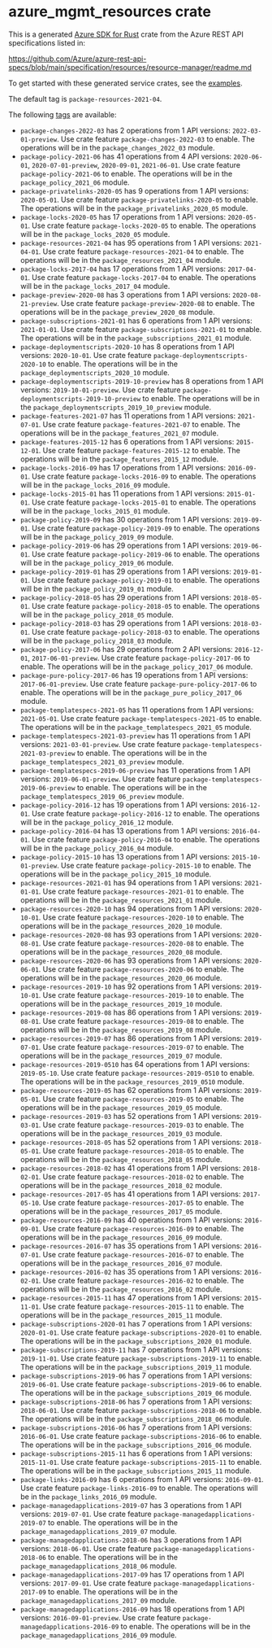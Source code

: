 # azure_mgmt_resources crate

This is a generated [Azure SDK for Rust](https://github.com/Azure/azure-sdk-for-rust) crate from the Azure REST API specifications listed in:

https://github.com/Azure/azure-rest-api-specs/blob/main/specification/resources/resource-manager/readme.md

To get started with these generated service crates, see the [examples](https://github.com/Azure/azure-sdk-for-rust/blob/main/services/README.md#examples).

The default tag is `package-resources-2021-04`.

The following [tags](https://github.com/Azure/azure-sdk-for-rust/blob/main/services/tags.md) are available:

- `package-changes-2022-03` has 2 operations from 1 API versions: `2022-03-01-preview`. Use crate feature `package-changes-2022-03` to enable. The operations will be in the `package_changes_2022_03` module.
- `package-policy-2021-06` has 41 operations from 4 API versions: `2020-06-01`, `2020-07-01-preview`, `2020-09-01`, `2021-06-01`. Use crate feature `package-policy-2021-06` to enable. The operations will be in the `package_policy_2021_06` module.
- `package-privatelinks-2020-05` has 9 operations from 1 API versions: `2020-05-01`. Use crate feature `package-privatelinks-2020-05` to enable. The operations will be in the `package_privatelinks_2020_05` module.
- `package-locks-2020-05` has 17 operations from 1 API versions: `2020-05-01`. Use crate feature `package-locks-2020-05` to enable. The operations will be in the `package_locks_2020_05` module.
- `package-resources-2021-04` has 95 operations from 1 API versions: `2021-04-01`. Use crate feature `package-resources-2021-04` to enable. The operations will be in the `package_resources_2021_04` module.
- `package-locks-2017-04` has 17 operations from 1 API versions: `2017-04-01`. Use crate feature `package-locks-2017-04` to enable. The operations will be in the `package_locks_2017_04` module.
- `package-preview-2020-08` has 3 operations from 1 API versions: `2020-08-21-preview`. Use crate feature `package-preview-2020-08` to enable. The operations will be in the `package_preview_2020_08` module.
- `package-subscriptions-2021-01` has 6 operations from 1 API versions: `2021-01-01`. Use crate feature `package-subscriptions-2021-01` to enable. The operations will be in the `package_subscriptions_2021_01` module.
- `package-deploymentscripts-2020-10` has 8 operations from 1 API versions: `2020-10-01`. Use crate feature `package-deploymentscripts-2020-10` to enable. The operations will be in the `package_deploymentscripts_2020_10` module.
- `package-deploymentscripts-2019-10-preview` has 8 operations from 1 API versions: `2019-10-01-preview`. Use crate feature `package-deploymentscripts-2019-10-preview` to enable. The operations will be in the `package_deploymentscripts_2019_10_preview` module.
- `package-features-2021-07` has 11 operations from 1 API versions: `2021-07-01`. Use crate feature `package-features-2021-07` to enable. The operations will be in the `package_features_2021_07` module.
- `package-features-2015-12` has 6 operations from 1 API versions: `2015-12-01`. Use crate feature `package-features-2015-12` to enable. The operations will be in the `package_features_2015_12` module.
- `package-locks-2016-09` has 17 operations from 1 API versions: `2016-09-01`. Use crate feature `package-locks-2016-09` to enable. The operations will be in the `package_locks_2016_09` module.
- `package-locks-2015-01` has 11 operations from 1 API versions: `2015-01-01`. Use crate feature `package-locks-2015-01` to enable. The operations will be in the `package_locks_2015_01` module.
- `package-policy-2019-09` has 30 operations from 1 API versions: `2019-09-01`. Use crate feature `package-policy-2019-09` to enable. The operations will be in the `package_policy_2019_09` module.
- `package-policy-2019-06` has 29 operations from 1 API versions: `2019-06-01`. Use crate feature `package-policy-2019-06` to enable. The operations will be in the `package_policy_2019_06` module.
- `package-policy-2019-01` has 29 operations from 1 API versions: `2019-01-01`. Use crate feature `package-policy-2019-01` to enable. The operations will be in the `package_policy_2019_01` module.
- `package-policy-2018-05` has 29 operations from 1 API versions: `2018-05-01`. Use crate feature `package-policy-2018-05` to enable. The operations will be in the `package_policy_2018_05` module.
- `package-policy-2018-03` has 29 operations from 1 API versions: `2018-03-01`. Use crate feature `package-policy-2018-03` to enable. The operations will be in the `package_policy_2018_03` module.
- `package-policy-2017-06` has 29 operations from 2 API versions: `2016-12-01`, `2017-06-01-preview`. Use crate feature `package-policy-2017-06` to enable. The operations will be in the `package_policy_2017_06` module.
- `package-pure-policy-2017-06` has 19 operations from 1 API versions: `2017-06-01-preview`. Use crate feature `package-pure-policy-2017-06` to enable. The operations will be in the `package_pure_policy_2017_06` module.
- `package-templatespecs-2021-05` has 11 operations from 1 API versions: `2021-05-01`. Use crate feature `package-templatespecs-2021-05` to enable. The operations will be in the `package_templatespecs_2021_05` module.
- `package-templatespecs-2021-03-preview` has 11 operations from 1 API versions: `2021-03-01-preview`. Use crate feature `package-templatespecs-2021-03-preview` to enable. The operations will be in the `package_templatespecs_2021_03_preview` module.
- `package-templatespecs-2019-06-preview` has 11 operations from 1 API versions: `2019-06-01-preview`. Use crate feature `package-templatespecs-2019-06-preview` to enable. The operations will be in the `package_templatespecs_2019_06_preview` module.
- `package-policy-2016-12` has 19 operations from 1 API versions: `2016-12-01`. Use crate feature `package-policy-2016-12` to enable. The operations will be in the `package_policy_2016_12` module.
- `package-policy-2016-04` has 13 operations from 1 API versions: `2016-04-01`. Use crate feature `package-policy-2016-04` to enable. The operations will be in the `package_policy_2016_04` module.
- `package-policy-2015-10` has 13 operations from 1 API versions: `2015-10-01-preview`. Use crate feature `package-policy-2015-10` to enable. The operations will be in the `package_policy_2015_10` module.
- `package-resources-2021-01` has 94 operations from 1 API versions: `2021-01-01`. Use crate feature `package-resources-2021-01` to enable. The operations will be in the `package_resources_2021_01` module.
- `package-resources-2020-10` has 94 operations from 1 API versions: `2020-10-01`. Use crate feature `package-resources-2020-10` to enable. The operations will be in the `package_resources_2020_10` module.
- `package-resources-2020-08` has 93 operations from 1 API versions: `2020-08-01`. Use crate feature `package-resources-2020-08` to enable. The operations will be in the `package_resources_2020_08` module.
- `package-resources-2020-06` has 93 operations from 1 API versions: `2020-06-01`. Use crate feature `package-resources-2020-06` to enable. The operations will be in the `package_resources_2020_06` module.
- `package-resources-2019-10` has 92 operations from 1 API versions: `2019-10-01`. Use crate feature `package-resources-2019-10` to enable. The operations will be in the `package_resources_2019_10` module.
- `package-resources-2019-08` has 86 operations from 1 API versions: `2019-08-01`. Use crate feature `package-resources-2019-08` to enable. The operations will be in the `package_resources_2019_08` module.
- `package-resources-2019-07` has 86 operations from 1 API versions: `2019-07-01`. Use crate feature `package-resources-2019-07` to enable. The operations will be in the `package_resources_2019_07` module.
- `package-resources-2019-0510` has 64 operations from 1 API versions: `2019-05-10`. Use crate feature `package-resources-2019-0510` to enable. The operations will be in the `package_resources_2019_0510` module.
- `package-resources-2019-05` has 62 operations from 1 API versions: `2019-05-01`. Use crate feature `package-resources-2019-05` to enable. The operations will be in the `package_resources_2019_05` module.
- `package-resources-2019-03` has 52 operations from 1 API versions: `2019-03-01`. Use crate feature `package-resources-2019-03` to enable. The operations will be in the `package_resources_2019_03` module.
- `package-resources-2018-05` has 52 operations from 1 API versions: `2018-05-01`. Use crate feature `package-resources-2018-05` to enable. The operations will be in the `package_resources_2018_05` module.
- `package-resources-2018-02` has 41 operations from 1 API versions: `2018-02-01`. Use crate feature `package-resources-2018-02` to enable. The operations will be in the `package_resources_2018_02` module.
- `package-resources-2017-05` has 41 operations from 1 API versions: `2017-05-10`. Use crate feature `package-resources-2017-05` to enable. The operations will be in the `package_resources_2017_05` module.
- `package-resources-2016-09` has 40 operations from 1 API versions: `2016-09-01`. Use crate feature `package-resources-2016-09` to enable. The operations will be in the `package_resources_2016_09` module.
- `package-resources-2016-07` has 35 operations from 1 API versions: `2016-07-01`. Use crate feature `package-resources-2016-07` to enable. The operations will be in the `package_resources_2016_07` module.
- `package-resources-2016-02` has 35 operations from 1 API versions: `2016-02-01`. Use crate feature `package-resources-2016-02` to enable. The operations will be in the `package_resources_2016_02` module.
- `package-resources-2015-11` has 47 operations from 1 API versions: `2015-11-01`. Use crate feature `package-resources-2015-11` to enable. The operations will be in the `package_resources_2015_11` module.
- `package-subscriptions-2020-01` has 7 operations from 1 API versions: `2020-01-01`. Use crate feature `package-subscriptions-2020-01` to enable. The operations will be in the `package_subscriptions_2020_01` module.
- `package-subscriptions-2019-11` has 7 operations from 1 API versions: `2019-11-01`. Use crate feature `package-subscriptions-2019-11` to enable. The operations will be in the `package_subscriptions_2019_11` module.
- `package-subscriptions-2019-06` has 7 operations from 1 API versions: `2019-06-01`. Use crate feature `package-subscriptions-2019-06` to enable. The operations will be in the `package_subscriptions_2019_06` module.
- `package-subscriptions-2018-06` has 7 operations from 1 API versions: `2018-06-01`. Use crate feature `package-subscriptions-2018-06` to enable. The operations will be in the `package_subscriptions_2018_06` module.
- `package-subscriptions-2016-06` has 7 operations from 1 API versions: `2016-06-01`. Use crate feature `package-subscriptions-2016-06` to enable. The operations will be in the `package_subscriptions_2016_06` module.
- `package-subscriptions-2015-11` has 6 operations from 1 API versions: `2015-11-01`. Use crate feature `package-subscriptions-2015-11` to enable. The operations will be in the `package_subscriptions_2015_11` module.
- `package-links-2016-09` has 6 operations from 1 API versions: `2016-09-01`. Use crate feature `package-links-2016-09` to enable. The operations will be in the `package_links_2016_09` module.
- `package-managedapplications-2019-07` has 3 operations from 1 API versions: `2019-07-01`. Use crate feature `package-managedapplications-2019-07` to enable. The operations will be in the `package_managedapplications_2019_07` module.
- `package-managedapplications-2018-06` has 3 operations from 1 API versions: `2018-06-01`. Use crate feature `package-managedapplications-2018-06` to enable. The operations will be in the `package_managedapplications_2018_06` module.
- `package-managedapplications-2017-09` has 17 operations from 1 API versions: `2017-09-01`. Use crate feature `package-managedapplications-2017-09` to enable. The operations will be in the `package_managedapplications_2017_09` module.
- `package-managedapplications-2016-09` has 18 operations from 1 API versions: `2016-09-01-preview`. Use crate feature `package-managedapplications-2016-09` to enable. The operations will be in the `package_managedapplications_2016_09` module.